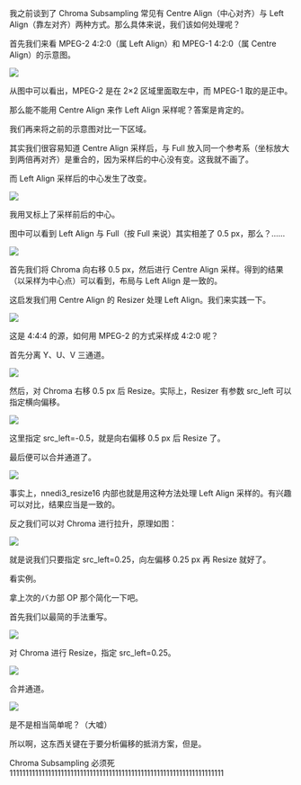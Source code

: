 我之前谈到了 Chroma Subsampling 常见有 Centre Align（中心对齐）与 Left Align（靠左对齐）两种方式。那么具体来说，我们该如何处理呢？

首先我们来看 MPEG-2 4:2:0（属 Left Align）和 MPEG-1 4:2:0（属 Centre Align）的示意图。

![](https://img.vim-cn.com/5e/8722054707c6f7cf0c8e60bf11a1dc9a690b76.jpg)

从图中可以看出，MPEG-2 是在 2×2 区域里面取左中，而 MPEG-1 取的是正中。

那么能不能用 Centre Align 来作 Left Align 采样呢？答案是肯定的。

我们再来将之前的示意图对比一下区域。

其实我们很容易知道 Centre Align 采样后，与 Full 放入同一个参考系（坐标放大到两倍再对齐）是重合的，因为采样后的中心没有变。这我就不画了。

而 Left Align 采样后的中心发生了改变。

![](https://img.vim-cn.com/e7/30eb1a80e8c6d3f80eca00df577f46aebc0c64.jpg)

我用叉标上了采样前后的中心。

图中可以看到 Left Align 与 Full（按 Full 来说）其实相差了 0.5 px，那么？……

![](https://img.vim-cn.com/09/2b127a7876b228dc48de413fee8e01e13fc407.jpg)

首先我们将 Chroma 向右移 0.5 px，然后进行 Centre Align 采样。得到的结果（以采样为中心点）可以看到，布局与 Left Align 是一致的。

这启发我们用 Centre Align 的 Resizer 处理 Left Align。我们来实践一下。

![](https://img.vim-cn.com/1c/6eee604e6a233f7f96d562c1c241da288f1a6a.png)

这是 4:4:4 的源，如何用 MPEG-2 的方式采样成 4:2:0 呢？

首先分离 Y、U、V 三通道。

![](https://img.vim-cn.com/b6/65a1debec43942d9af491e39cb0281d765ab38.png)

然后，对 Chroma 右移 0.5 px 后 Resize。实际上，Resizer 有参数 src_left 可以指定横向偏移。

![](https://img.vim-cn.com/8d/d61f1d4dfae9107e673c45c7c0b6a5e3d231ef.png)

这里指定 src_left=-0.5，就是向右偏移 0.5 px 后 Resize 了。

最后便可以合并通道了。

![](https://img.vim-cn.com/23/fa820a57484adc4e31c799242cde9b98928402.png)

事实上，nnedi3_resize16 内部也就是用这种方法处理 Left Align 采样的。有兴趣可以对比，结果应当是一致的。

反之我们可以对 Chroma 进行拉升，原理如图：

![](https://img.vim-cn.com/67/b354acc1a0e35d6cce07540ee38334a1dbb4f2.jpg)

就是说我们只要指定 src_left=0.25，向左偏移 0.25 px 再 Resize 就好了。

看实例。

拿上次的バカ部 OP 那个简化一下吧。

首先我们以最简的手法重写。

![](https://img.vim-cn.com/d3/ffa6d5827e5a30efac408bf489368af1238d8a.png)

对 Chroma 进行 Resize，指定 src_left=0.25。

![](https://img.vim-cn.com/06/d20f3918ed4446e21bacfd33fc4da8d5361124.png)

合并通道。

![](https://img.vim-cn.com/1a/e991f9e960e1e07c00023f14666581775d0d83.png)

是不是相当简单呢？（大嘘）

所以啊，这东西关键在于要分析偏移的抵消方案，但是。

Chroma Subsampling 必须死1111111111111111111111111111111111111111111111111111111111111111111
